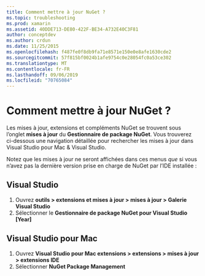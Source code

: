```yaml
---
title: Comment mettre à jour NuGet ?
ms.topic: troubleshooting
ms.prod: xamarin
ms.assetid: 40DDE713-DE80-422F-BE34-A732E40C3F81
author: conceptdev
ms.author: crdun
ms.date: 11/25/2015
ms.openlocfilehash: f487fe0f8db9fa71e8571e150e0e8afe1630cde2
ms.sourcegitcommit: 57f815bf0024b1afe9754c0e28054fc0a53ce302
ms.translationtype: MT
ms.contentlocale: fr-FR
ms.lasthandoff: 09/06/2019
ms.locfileid: "70765084"
---
```

# <a name="how-can-i-update-nuget"></a>Comment mettre à jour NuGet ?

Les mises à jour, extensions et compléments NuGet se trouvent sous l’onglet **mises à jour** du **Gestionnaire de package NuGet**. Vous trouverez ci-dessous une navigation détaillée pour rechercher les mises à jour dans Visual Studio pour Mac & Visual Studio. 

Notez que les mises à jour ne seront affichées dans ces menus *que* si vous n’avez pas la dernière version prise en charge de NuGet par l’IDE installée :

## <a name="visual-studio"></a>Visual Studio
1. Ouvrez **outils > extensions et mises à jour > mises à jour > Galerie Visual Studio**
2. Sélectionner le **Gestionnaire de package NuGet pour Visual Studio [Year]**

## <a name="visual-studio-for-mac"></a>Visual Studio pour Mac

1. Ouvrez **Visual Studio pour Mac extensions > extensions > mises à jour > extensions IDE**
2. Sélectionner **NuGet Package Management**
